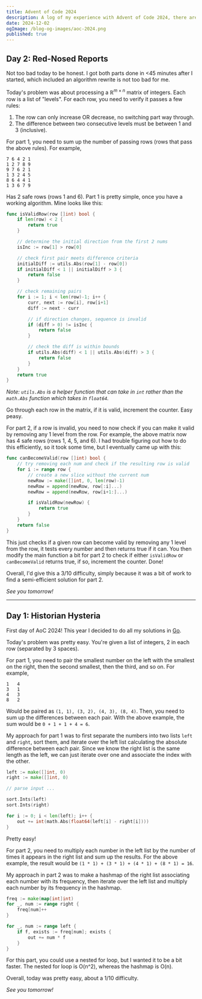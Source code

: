 ```yaml
---
title: Advent of Code 2024
description: A log of my experience with Advent of Code 2024, there are spoilers in here so beware.
date: 2024-12-02
ogImage: /blog-og-images/aoc-2024.png
published: true
---
```


## Day 2: Red-Nosed Reports

Not too bad today to be honest. I got both parts done in <45 minutes after I started, which included
an algorithm rewrite is not too bad for me.

Today's problem was about processing a $\mathbb{R}^{m\times n}$ matrix of integers. Each row is a
list of "levels". For each row, you need to verify it passes a few rules:

1. The row can only increase OR decrease, no switching part way through.
2. The difference between two consecutive levels must be between 1 and 3 (inclusive).

For part 1, you need to sum up the number of passing rows (rows that pass the above rules). For
example,

```
7 6 4 2 1
1 2 7 8 9
9 7 6 2 1
1 3 2 4 5
8 6 4 4 1
1 3 6 7 9
```

Has 2 safe rows (rows 1 and 6). Part 1 is pretty simple, once you have a working algorithm. Mine
looks like this:

```go
func isValidRow(row []int) bool {
    if len(row) < 2 {
        return true
    }

    // determine the initial direction from the first 2 nums
    isInc := row[1] > row[0]

    // check first pair meets difference criteria
    initialDiff := utils.Abs(row[1] - row[0])
    if initialDiff < 1 || initialDiff > 3 {
        return false
    }

    // check remaining pairs
    for i := 1; i < len(row)-1; i++ {
        curr, next := row[i], row[i+1]
        diff := next - curr

        // if direction changes, sequence is invalid
        if (diff > 0) != isInc {
            return false
        }

        // check the diff is within bounds
        if utils.Abs(diff) < 1 || utils.Abs(diff) > 3 {
            return false
        }
    }
    return true
}
```

_Note: `utils.Abs` is a helper function that can take in `int` rather than the `math.Abs` function
which takes in `float64`._

Go through each row in the matrix, if it is valid, increment the counter. Easy peasy.

For part 2, if a row is invalid, you need to now check if you can make it valid by removing any 1
level from the row. For example, the above matrix now has 4 safe rows (rows 1, 4, 5, and 6). I had
trouble figuring out how to do this efficiently, so it took some time, but I eventually came up with
this:

```go
func canBecomeValid(row []int) bool {
    // try removing each num and check if the resulting row is valid
    for i := range row {
        // create a new slice without the current num
        newRow := make([]int, 0, len(row)-1)
        newRow = append(newRow, row[:i]...)
        newRow = append(newRow, row[i+1:]...)

        if isValidRow(newRow) {
            return true
        }
    }
    return false
}
```

This just checks if a given row can become valid by removing any 1 level from the row, it tests
every number and then returns true if it can. You then modify the main function a bit for part 2 to
check if either `isValidRow` or `canBecomeValid` returns true, if so, increment the counter. Done!

Overall, I'd give this a 3/10 difficulty, simply because it was a bit of work to find a
semi-efficient solution for part 2.

_See you tomorrow!_

---

## Day 1: Historian Hysteria

First day of AoC 2024! This year I decided to do all my solutions in [Go](https://golang.org).

Today's problem was pretty easy. You're given a list of integers, 2 in each row (separated by 3
spaces).

For part 1, you need to pair the smallest number on the left with the smallest on the right, then
the second smallest, then the third, and so on. For example,

```
1   4
3   1
4   3
8   2
```

Would be paired as `(1, 1), (3, 2), (4, 3), (8, 4)`. Then, you need to sum up the differences
between each pair. With the above example, the sum would be `0 + 1 + 1 + 4 = 6`.

My approach for part 1 was to first separate the numbers into two lists `left` and `right`, sort
them, and iterate over the left list calculating the absolute difference between each pair. Since we
know the right list is the same length as the left, we can just iterate over one and associate the
index with the other.

```go
left := make([]int, 0)
right := make([]int, 0)

// parse input ...

sort.Ints(left)
sort.Ints(right)

for i := 0; i < len(left); i++ {
    out += int(math.Abs(float64(left[i] - right[i])))
}
```

Pretty easy!

For part 2, you need to multiply each number in the left list by the number of times it appears in
the right list and sum up the results. For the above example, the result would be
`(1 * 1) + (3 * 1) + (4 * 1) + (8 * 1) = 16`.

My approach in part 2 was to make a hashmap of the right list associating each number with its
frequency, then iterate over the left list and multiply each number by its frequency in the hashmap.

```go
freq := make(map[int]int)
for _, num := range right {
    freq[num]++
}

for _, num := range left {
    if f, exists := freq[num]; exists {
        out += num * f
    }
}
```

For this part, you could use a nested for loop, but I wanted it to be a bit faster. The nested for
loop is O(n^2), whereas the hashmap is O(n).

Overall, today was pretty easy, about a 1/10 difficulty.

_See you tomorrow!_
